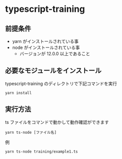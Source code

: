 # typescript-training

## 前提条件

- yarn がインストールされている事
- node がインストールされている事
  - バージョンが 12.0.0 以上であること

## 必要なモジュールをインストール

typescript-training のディレクトリで下記コマンドを実行

```
yarn install
```

## 実行方法

ts ファイルをコマンドで動かして動作確認ができます

```
yarn ts-node [ファイル名]
```

例

```
yarn ts-node training/example1.ts
```
